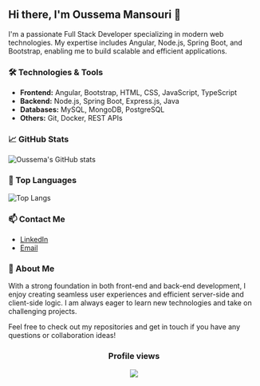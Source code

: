 ## Hi there, I'm Oussema Mansouri 👋

I'm a passionate Full Stack Developer specializing in modern web technologies. My expertise includes Angular, Node.js, Spring Boot, and Bootstrap, enabling me to build scalable and efficient applications.

### 🛠️ Technologies & Tools
- **Frontend:** Angular, Bootstrap, HTML, CSS, JavaScript, TypeScript
- **Backend:** Node.js, Spring Boot, Express.js, Java
- **Databases:** MySQL, MongoDB, PostgreSQL
- **Others:** Git, Docker, REST APIs

### 📈 GitHub Stats
![Oussema's GitHub stats](https://github-readme-stats.vercel.app/api?username=oussemamansouri&show_icons=true&theme=radical)

### 🚀 Top Languages
![Top Langs](https://github-readme-stats.vercel.app/api/top-langs/?username=oussemamansouri&layout=compact&theme=radical)

### 📫 Contact Me
- [LinkedIn](https://www.linkedin.com/in/mansouri-oussama)
- [Email](mailto:oussama.mansouri@issatm.ucar.tn)

### 🌟 About Me
With a strong foundation in both front-end and back-end development, I enjoy creating seamless user experiences and efficient server-side and client-side logic. I am always eager to learn new technologies and take on challenging projects.

Feel free to check out my repositories and get in touch if you have any questions or collaboration ideas!
###
<div align="center">
  <h3>Profile views</h3>
  <img src="https://profile-counter.glitch.me/oussemamansouri/count.svg?"  />
</div>


